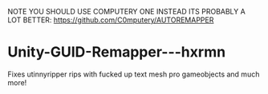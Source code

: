 NOTE YOU SHOULD USE COMPUTERY ONE INSTEAD ITS PROBABLY A LOT BETTER: https://github.com/C0mputery/AUTOREMAPPER

# Unity-GUID-Remapper---hxrmn
Fixes utinnyripper rips with fucked up text mesh pro gameobjects and much more!
